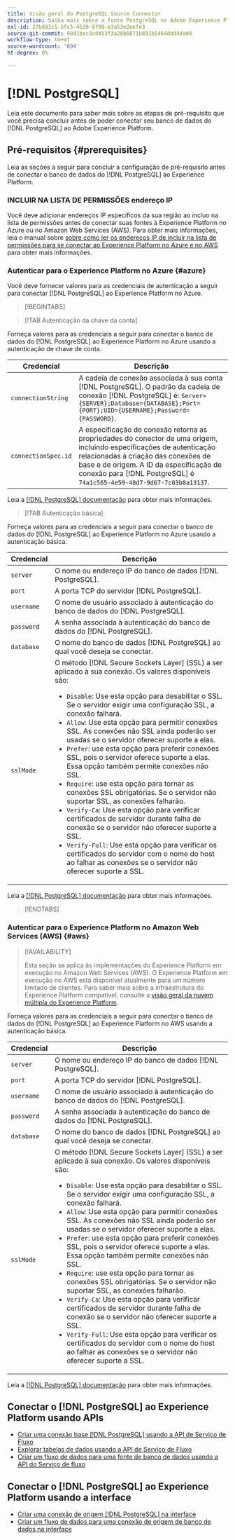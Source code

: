 ```yaml
---
title: Visão geral do PostgreSQL Source Connector
description: Saiba mais sobre a fonte PostgreSQL no Adobe Experience Platform.
exl-id: 27b891c5-5fc5-4539-8f98-e3a53e2eefe3
source-git-commit: 98d1bec3cd453f3a20b8871b891b5464ddd44a09
workflow-type: tm+mt
source-wordcount: '694'
ht-degree: 0%

---
```


# [!DNL PostgreSQL]

Leia este documento para saber mais sobre as etapas de pré-requisito que você precisa concluir antes de poder conectar seu banco de dados do [!DNL PostgreSQL] ao Adobe Experience Platform.

## Pré-requisitos {#prerequisites}

Leia as seções a seguir para concluir a configuração de pré-requisito antes de conectar o banco de dados do [!DNL PostgreSQL] ao Experience Platform.

### INCLUIR NA LISTA DE PERMISSÕES endereço IP

Você deve adicionar endereços IP específicos da sua região ao incluo na lista de permissões antes de conectar suas fontes à Experience Platform no Azure ou no Amazon Web Services (AWS). Para obter mais informações, leia o manual sobre [sobre como ler os endereços IP de incluir na lista de permissões para se conectar ao Experience Platform no Azure e no AWS](../../ip-address-allow-list.md) para obter mais informações.

### Autenticar para o Experience Platform no Azure {#azure}

Você deve fornecer valores para as credenciais de autenticação a seguir para conectar [!DNL PostgreSQL] ao Experience Platform no Azure.

>[!BEGINTABS]

>[!TAB Autenticação da chave da conta]

Forneça valores para as credenciais a seguir para conectar o banco de dados do [!DNL PostgreSQL] ao Experience Platform no Azure usando a autenticação de chave de conta.

| Credencial | Descrição |
| --- | --- |
| `connectionString` | A cadeia de conexão associada à sua conta [!DNL PostgreSQL]. O padrão da cadeia de conexão [!DNL PostgreSQL] é: `Server={SERVER};Database={DATABASE};Port={PORT};UID={USERNAME};Password={PASSWORD}`. |
| `connectionSpec.id` | A especificação de conexão retorna as propriedades do conector de uma origem, incluindo especificações de autenticação relacionadas à criação das conexões de base e de origem. A ID da especificação de conexão para [!DNL PostgreSQL] é `74a1c565-4e59-48d7-9d67-7c03b8a13137`. |

Leia a [[!DNL PostgreSQL] documentação](https://www.postgresql.org/docs/current/) para obter mais informações.

>[!TAB Autenticação básica]

Forneça valores para as credenciais a seguir para conectar o banco de dados do [!DNL PostgreSQL] ao Experience Platform no Azure usando a autenticação básica.

| Credencial | Descrição |
| --- | --- |
| `server` | O nome ou endereço IP do banco de dados [!DNL PostgreSQL]. |
| `port` | A porta TCP do servidor [!DNL PostgreSQL]. |
| `username` | O nome de usuário associado à autenticação do banco de dados do [!DNL PostgreSQL]. |
| `password` | A senha associada à autenticação do banco de dados do [!DNL PostgreSQL]. |
| `database` | O nome do banco de dados [!DNL PostgreSQL] ao qual você deseja se conectar. |
| `sslMode` | O método [!DNL Secure Sockets Layer] (SSL) a ser aplicado à sua conexão. Os valores disponíveis são: <ul><li>`Disable`: Use esta opção para desabilitar o SSL. Se o servidor exigir uma configuração SSL, a conexão falhará.</li><li>`Allow`: Use esta opção para permitir conexões SSL. As conexões não SSL ainda poderão ser usadas se o servidor oferecer suporte a elas.</li><li>`Prefer`: use esta opção para preferir conexões SSL, pois o servidor oferece suporte a elas. Essa opção também permite conexões não SSL.</li><li>`Require`: use esta opção para tornar as conexões SSL obrigatórias. Se o servidor não suportar SSL, as conexões falharão.</li><li>`Verify-Ca`: Use esta opção para verificar certificados de servidor durante falha de conexão se o servidor não oferecer suporte a SSL.</li><li>`Verify-Full`: Use esta opção para verificar os certificados do servidor com o nome do host ao falhar as conexões se o servidor não oferecer suporte a SSL.</li></ul> |

Leia a [[!DNL PostgreSQL] documentação](https://www.postgresql.org/docs/current/) para obter mais informações.

>[!ENDTABS]

### Autenticar para o Experience Platform no Amazon Web Services (AWS) {#aws}

>[!AVAILABILITY]
>
>Esta seção se aplica às implementações do Experience Platform em execução no Amazon Web Services (AWS). O Experience Platform em execução no AWS está disponível atualmente para um número limitado de clientes. Para saber mais sobre a infraestrutura do Experience Platform compatível, consulte a [visão geral da nuvem múltipla do Experience Platform](../../../landing/multi-cloud.md).

Forneça valores para as credenciais a seguir para conectar o banco de dados do [!DNL PostgreSQL] ao Experience Platform no AWS usando a autenticação básica.

| Credencial | Descrição |
| --- | --- |
| `server` | O nome ou endereço IP do banco de dados [!DNL PostgreSQL]. |
| `port` | A porta TCP do servidor [!DNL PostgreSQL]. |
| `username` | O nome de usuário associado à autenticação do banco de dados do [!DNL PostgreSQL]. |
| `password` | A senha associada à autenticação do banco de dados do [!DNL PostgreSQL]. |
| `database` | O nome do banco de dados [!DNL PostgreSQL] ao qual você deseja se conectar. |
| `sslMode` | O método [!DNL Secure Sockets Layer] (SSL) a ser aplicado à sua conexão. Os valores disponíveis são: <ul><li>`Disable`: Use esta opção para desabilitar o SSL. Se o servidor exigir uma configuração SSL, a conexão falhará.</li><li>`Allow`: Use esta opção para permitir conexões SSL. As conexões não SSL ainda poderão ser usadas se o servidor oferecer suporte a elas.</li><li>`Prefer`: use esta opção para preferir conexões SSL, pois o servidor oferece suporte a elas. Essa opção também permite conexões não SSL.</li><li>`Require`: use esta opção para tornar as conexões SSL obrigatórias. Se o servidor não suportar SSL, as conexões falharão.</li><li>`Verify-Ca`: Use esta opção para verificar certificados de servidor durante falha de conexão se o servidor não oferecer suporte a SSL.</li><li>`Verify-Full`: Use esta opção para verificar os certificados do servidor com o nome do host ao falhar as conexões se o servidor não oferecer suporte a SSL.</li></ul> |

Leia a [[!DNL PostgreSQL] documentação](https://www.postgresql.org/docs/current/) para obter mais informações.

## Conectar o [!DNL PostgreSQL] ao Experience Platform usando APIs

* [Criar uma conexão base  [!DNL PostgreSQL]  usando a API de Serviço de Fluxo](../../tutorials/api/create/databases/postgres.md)
* [Explorar tabelas de dados usando a API de Serviço de Fluxo](../../tutorials/api/explore/tabular.md)
* [Criar um fluxo de dados para uma fonte de banco de dados usando a API do Serviço de fluxo](../../tutorials/api/collect/database-nosql.md)

## Conectar o [!DNL PostgreSQL] ao Experience Platform usando a interface

* [Criar uma conexão de origem  [!DNL PostgreSQL]  na interface](../../tutorials/ui/create/databases/postgres.md)
* [Criar um fluxo de dados para uma conexão de origem de banco de dados na interface](../../tutorials/ui/dataflow/databases.md)
